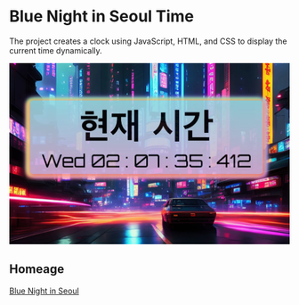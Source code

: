 # Blue Night in Seoul Time
The project creates a clock using JavaScript, HTML, and CSS to display the current time dynamically.

![screen shot](./src/images/readme.webp)

## Homeage
[Blue Night in Seoul<Last Hope>](https://scmscx.com/map/G8V4Rh2D)